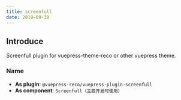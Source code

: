 ```yaml
---
title: screenfull
date: 2019-09-30
---
```


## Introduce <GitHubLink repo="vuepress-reco/vuepress-plugin-screenfull/"/>

Screenfull plugin for vuepress-theme-reco or other vuepress theme.

### Name

- **As plugin**: `@vuepress-reco/vuepress-plugin-screenfull`
- **As component**: `Screenfull（主题开发时使用）`